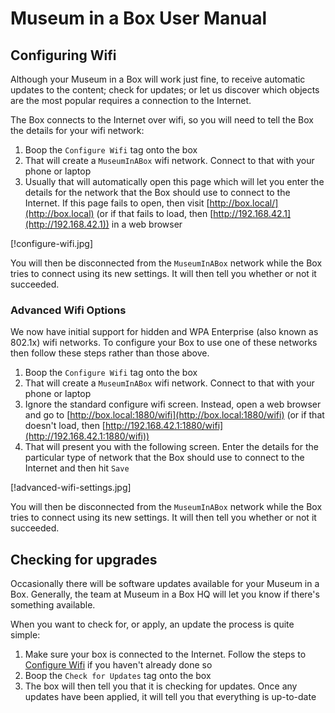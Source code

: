 # Museum in a Box User Manual

## Configuring Wifi

Although your Museum in a Box will work just fine, to receive automatic updates to the content; check for updates; or let us discover which objects are the most popular requires a connection to the Internet.

The Box connects to the Internet over wifi, so you will need to tell the Box the details for your wifi network:

  1. Boop the `Configure Wifi` tag onto the box
  1. That will create a `MuseumInABox` wifi network.  Connect to  that with your phone or laptop
  1. Usually that will automatically open this page which will let you enter the details for the network that the Box should use to connect to the Internet.  If this page fails to open, then visit [http://box.local/](http://box.local) (or if that fails to load, then [http://192.168.42.1](http://192.168.42.1)) in a web browser

  [!configure-wifi.jpg]

You will then be disconnected from the `MuseumInABox` network while the Box tries to connect using its new settings.  It will then tell you whether or not it succeeded.

### Advanced Wifi Options

We now have initial support for hidden and WPA Enterprise (also known as 802.1x) wifi networks.  To configure your Box to use one of these networks then follow these steps rather than those above.

  1. Boop the `Configure Wifi` tag onto the box
  1. That will create a `MuseumInABox` wifi network.  Connect to  that with your phone or laptop
  1. Ignore the standard configure wifi screen.  Instead, open a web browser and go to [http://box.local:1880/wifi](http://box.local:1880/wifi) (or if that doesn't load, then [http://192.168.42.1:1880/wifi](http://192.168.42.1:1880/wifi))
  1. That will present you with the following screen.  Enter the details for the particular type of network that the Box should use to connect to the Internet and then hit `Save`

  [!advanced-wifi-settings.jpg]

You will then be disconnected from the `MuseumInABox` network while the Box tries to connect using its new settings.  It will then tell you whether or not it succeeded.

## Checking for upgrades

Occasionally there will be software updates available for your Museum in a Box.  Generally, the team at Museum in a Box HQ will let you know if there's something available.

When you want to check for, or apply, an update the process is quite simple:

  1. Make sure your box is connected to the Internet.  Follow the steps to [Configure Wifi](#configuring-wifi)  if you haven't already done so
  1. Boop the `Check for Updates` tag onto the box
  1. The box will then tell you that it is checking for updates.  Once any updates have been applied, it will tell you that everything is up-to-date


